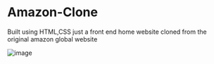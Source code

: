 # Amazon-Clone
Built using HTML,CSS just a front end home website cloned from the original amazon global website

![image](https://github.com/sujayh42/Amazon-Clone/assets/87761231/35f7887a-5f33-45b9-82ab-324f9410ae6d)
